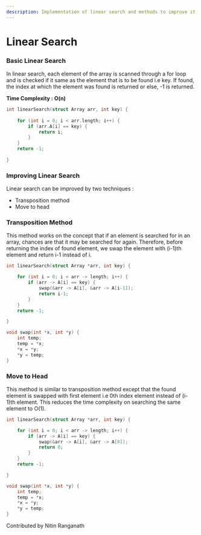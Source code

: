 ```yaml
---
description: Implementation of linear search and methods to improve it
---
```


# Linear Search

### Basic Linear Search 

In linear search, each element of the array is scanned through a for loop and is checked if it same as the element that is to be found i.e key. If found, the index at which the element was found is returned or else, -1 is returned.

**Time Complexity : O\(n\)**

```c
int linearSearch(struct Array arr, int key) {
    
    for (int i = 0; i < arr.length; i++) {
        if (arr.A[i] == key) {
            return i;
        }
    }
    return -1;
    
}
```

### Improving Linear Search

Linear search can be improved by two techniques : 

* Transposition method
* Move to head

### Transposition Method

This method works on the concept that if an element is searched for in an array, chances are that it may be searched for again. Therefore, before returning the index of found element, we swap the element with \(i-1\)th element and return i-1 instead of i.

```c
int linearSearch(struct Array *arr, int key) {

    for (int i = 0; i < arr -> length; i++) {
        if (arr -> A[i] == key) {
            swap(&arr -> A[i], &arr -> A[i-1]);
            return i-1;
        }
    }
    return -1;    

}

void swap(int *x, int *y) {
    int temp;
    temp = *x;
    *x = *y;
    *y = temp;
}
```

### Move to Head

This method is similar to transposition method except that the found element is swapped with first element i.e 0th index element instead of \(i-1\)th element. This reduces the time complexity on searching the same element to O\(1\).

```c
int linearSearch(struct Array *arr, int key) {

    for (int i = 0; i < arr -> length; i++) {
        if (arr -> A[i] == key) {
            swap(&arr -> A[i], &arr -> A[0]);
            return 0;
        }
    }
    return -1;    

}

void swap(int *x, int *y) {
    int temp;
    temp = *x;
    *x = *y;
    *y = temp;
}
```

Contributed by Nitin Ranganath


